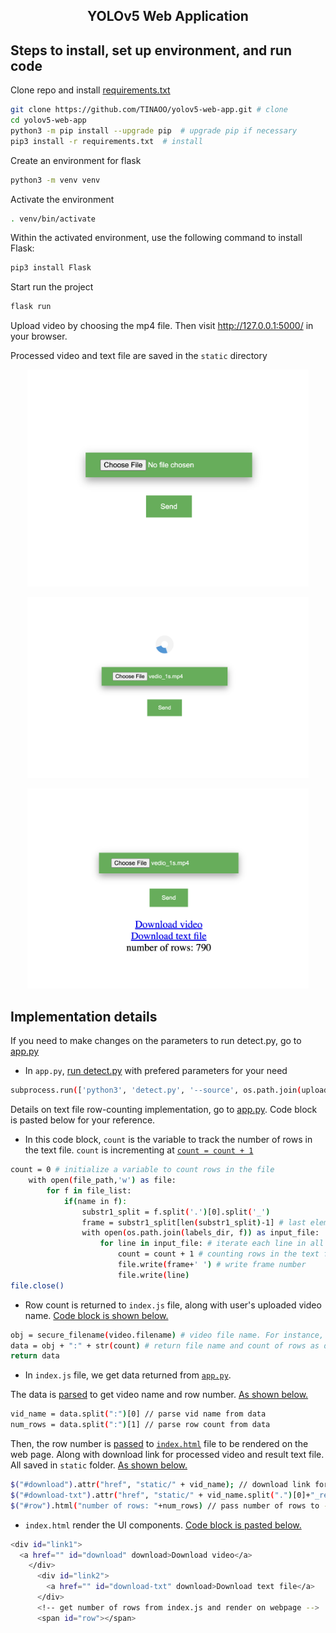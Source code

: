 
## <div align="center">YOLOv5 Web Application</div>

## Steps to install, set up environment, and run code

Clone repo and install [requirements.txt](https://github.com/TINAOO/yolov5-web-app/blob/main/requirements.txt) 


```bash
git clone https://github.com/TINAOO/yolov5-web-app.git # clone
cd yolov5-web-app
python3 -m pip install --upgrade pip  # upgrade pip if necessary
pip3 install -r requirements.txt  # install
```
Create an environment for flask
```bash
python3 -m venv venv
```
Activate the environment
```bash
. venv/bin/activate
```
Within the activated environment, use the following command to install Flask:
```bash
pip3 install Flask
```

Start run the project
```bash
flask run
```

Upload video by choosing the mp4 file. Then visit http://127.0.0.1:5000/ in your browser. 

Processed video and text file are saved in the `static` directory

<p align="center">
<img src="https://github.com/TINAOO/yolov5-web-app/blob/main/1.png" width="450">
</p>

<p align="center">
<img src="https://github.com/TINAOO/yolov5-web-app/blob/main/2.png" width="450">
</p>

<p align="center">
<img src="https://github.com/TINAOO/yolov5-web-app/blob/main/3.png" width="450">
</p>


## Implementation details
If you need to make changes on the parameters to run detect.py, go to [app.py](https://github.com/TINAOO/yolov5-web-app/blob/main/app.py)

- In `app.py`, [run detect.py](https://github.com/TINAOO/yolov5-web-app/blob/main/app.py#:~:text=subprocess.run(%5B%27python3%27%2C%20%27detect.py%27%2C%20%27%2D%2Dsource%27%2C%20os.path.join(uploads_dir%2C%20secure_filename(video.filename))%2C%20%27%2D%2Dsave%2Dtxt%27%5D)) with prefered parameters for your need
```bash
subprocess.run(['python3', 'detect.py', '--source', os.path.join(uploads_dir, secure_filename(video.filename)), '--save-txt']) 
```

Details on text file row-counting implementation, go to [app.py](https://github.com/TINAOO/yolov5-web-app/blob/main/app.py#:~:text=count%20%3D%200,.close()). Code block is pasted below for your reference.
- In this code block, `count` is the variable to track the number of rows in the text file. `count` is incrementing at [`count = count + 1`](https://github.com/TINAOO/yolov5-web-app/blob/main/app.py#:~:text=count%20%3D%20count%20%2B%201%20%23%20counting%20rows%20in%20the%20text%20file%2C%20increment%20count%20as%20we%20go%20thru%20line)

```bash
count = 0 # initialize a variable to count rows in the file
    with open(file_path,'w') as file: 
        for f in file_list:
            if(name in f):
                substr1_split = f.split('.')[0].split('_')
                frame = substr1_split[len(substr1_split)-1] # last element of substr arry = frame number
                with open(os.path.join(labels_dir, f)) as input_file:
                    for line in input_file: # iterate each line in all label files
                        count = count + 1 # counting rows in the text file, increment count as we go thru line
                        file.write(frame+' ') # write frame number  
                        file.write(line)
file.close()
```

- Row count is returned to `index.js` file, along with user's uploaded video name. [Code block is shown below.](https://github.com/TINAOO/yolov5-web-app/blob/main/app.py#:~:text=obj%20%3D%20secure_filename,return%20data)
```bash
obj = secure_filename(video.filename) # video file name. For instance, street_vid.mp4
data = obj + ":" + str(count) # return file name and count of rows as data to ---> index.js file
return data
```

- In `index.js` file, we get data returned from [ `app.py`](https://github.com/TINAOO/yolov5-web-app/blob/main/app.py#:~:text=obj%20%3D%20secure_filename,return%20data). 

The data is [parsed](https://github.com/TINAOO/yolov5-web-app/blob/main/static/index.js#:~:text=vid_name%20%3D%20data,count%20from%20data) to get video name and row number. [As shown below.](https://github.com/TINAOO/yolov5-web-app/blob/main/static/index.js#:~:text=vid_name%20%3D%20data,count%20from%20data)
```bash
vid_name = data.split(":")[0] // parse vid name from data
num_rows = data.split(":")[1] // parse row count from data
```

Then, the row number is [passed](https://github.com/TINAOO/yolov5-web-app/blob/main/static/index.js#:~:text=%24(%22%23row%22).html(%22number%20of%20rows%3A%20%22%2Bnum_rows)%20//%20pass%20number%20of%20rows%20to%20%2D%2D%2D%3E%20index.html) to [`index.html`](https://github.com/TINAOO/yolov5-web-app/blob/main/templates/index.html) file to be rendered on the web page. Along with download link for processed video and result text file. All saved in `static` folder. [As shown below.](https://github.com/TINAOO/yolov5-web-app/blob/main/static/index.js#:~:text=%24(%22%23download,%2Bnum_rows))
```bash
$("#download").attr("href", "static/" + vid_name); // download link for processed video
$("#download-txt").attr("href", "static/" + vid_name.split(".")[0]+"_result.txt"); // download link for text result
$("#row").html("number of rows: "+num_rows) // pass number of rows to ---> index.html
```

- `index.html` render the UI components. [Code block is pasted below.](https://github.com/TINAOO/yolov5-web-app/blob/main/templates/index.html#:~:text=%3Cdiv%20id,%3C/span%3E)
```bash
<div id="link1">
  <a href="" id="download" download>Download video</a>
    </div>
      <div id="link2"> 
        <a href="" id="download-txt" download>Download text file</a>
      </div>
      <!-- get number of rows from index.js and render on webpage -->
      <span id="row"></span> 
```